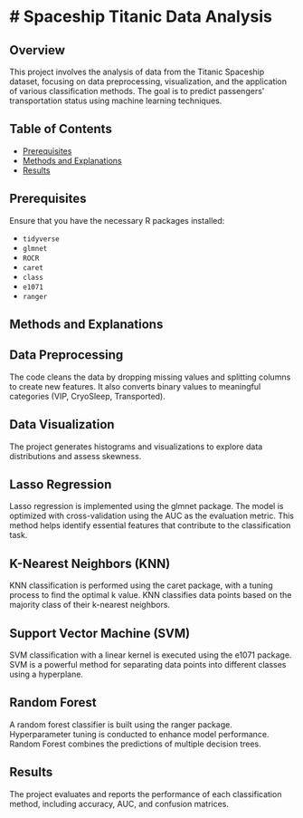 # # Spaceship Titanic Data Analysis

## Overview
This project involves the analysis of data from the Titanic Spaceship dataset, focusing on data preprocessing, visualization, and the application of various classification methods. The goal is to predict passengers' transportation status using machine learning techniques.

## Table of Contents
- [Prerequisites](#prerequisites)
- [Methods and Explanations](#methods-and-explanations)
- [Results](#results)

## Prerequisites
Ensure that you have the necessary R packages installed:

- `tidyverse`
- `glmnet`
- `ROCR`
- `caret`
- `class`
- `e1071`
- `ranger`

## Methods and Explanations
## Data Preprocessing
The code cleans the data by dropping missing values and splitting columns to create new features. It also converts binary values to meaningful categories (VIP, CryoSleep, Transported).

## Data Visualization
The project generates histograms and visualizations to explore data distributions and assess skewness.

## Lasso Regression
Lasso regression is implemented using the glmnet package. The model is optimized with cross-validation using the AUC as the evaluation metric. This method helps identify essential features that contribute to the classification task.

## K-Nearest Neighbors (KNN)
KNN classification is performed using the caret package, with a tuning process to find the optimal k value. KNN classifies data points based on the majority class of their k-nearest neighbors.

## Support Vector Machine (SVM)
SVM classification with a linear kernel is executed using the e1071 package. SVM is a powerful method for separating data points into different classes using a hyperplane.

## Random Forest
A random forest classifier is built using the ranger package. Hyperparameter tuning is conducted to enhance model performance. Random Forest combines the predictions of multiple decision trees.

## Results 
The project evaluates and reports the performance of each classification method, including accuracy, AUC, and confusion matrices.




